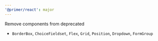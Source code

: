 ```yaml
---
'@primer/react': major
---
```


Remove components from deprecated
- `BorderBox`, `ChoiceFieldset`, `Flex`, `Grid`, `Position`, `Dropdown`, `FormGroup`
